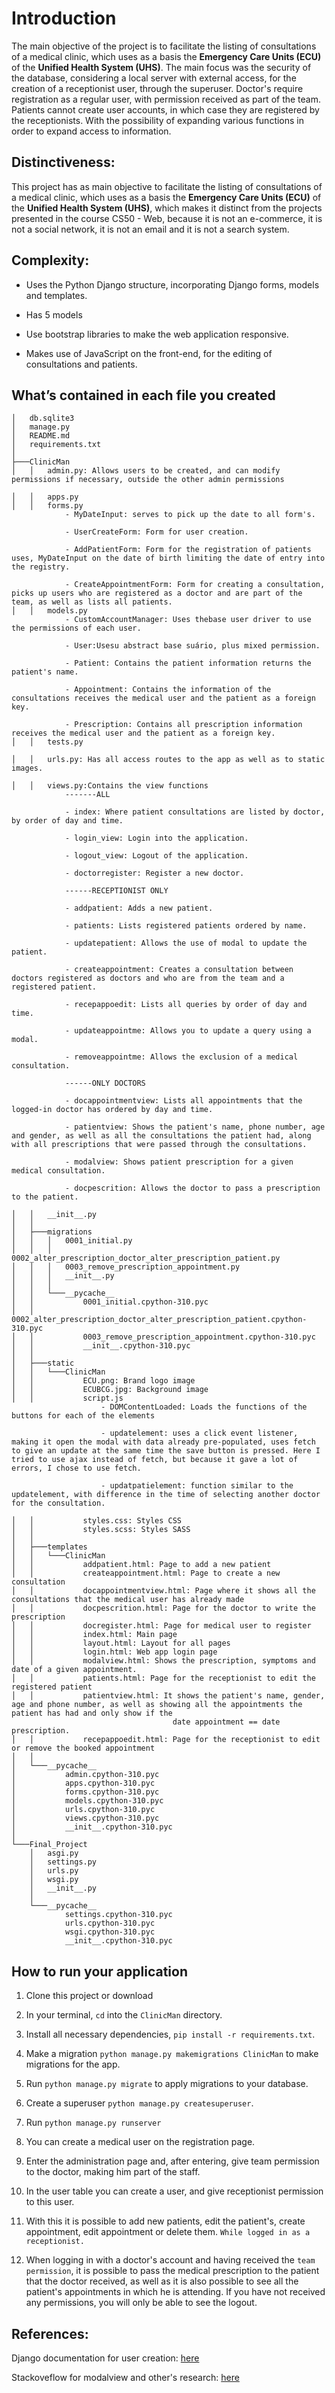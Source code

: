 # Introduction

The main objective of the project is to facilitate the listing of consultations of a medical clinic, which uses as a basis the **Emergency Care Units (ECU)** of the **Unified Health System (UHS)**. The main focus was the security of the database, considering a local server with external access, for the creation of a receptionist user, through the superuser. Doctor's require registration as a regular user, with permission received as part of the team. Patients cannot create user accounts, in which case they are registered by the receptionists. With the possibility of expanding various functions in order to expand access to information.

## Distinctiveness:

This project has as main objective to facilitate the listing of consultations of a medical clinic, which uses as a basis the **Emergency Care Units (ECU)** of the **Unified Health System (UHS)**, which makes it distinct from the projects presented in the course CS50 - Web, because it is not an e-commerce,  it is not a social network, it is not an email and it is not a search system.

## Complexity:

- Uses the Python Django structure, incorporating Django forms, models and templates.

- Has 5 models

- Use bootstrap libraries to make the web application responsive.

- Makes use of JavaScript on the front-end, for the editing of consultations and patients.

## What’s contained in each file you created

```
│   db.sqlite3
│   manage.py
│   README.md
│   requirements.txt
│
├───ClinicMan
│   │   admin.py: Allows users to be created, and can modify permissions if necessary, outside the other admin permissions

│   │   apps.py
│   │   forms.py
            - MyDateInput: serves to pick up the date to all form's.

            - UserCreateForm: Form for user creation.

            - AddPatientForm: Form for the registration of patients uses, MyDateInput on the date of birth limiting the date of entry into the registry.

            - CreateAppointmentForm: Form for creating a consultation, picks up users who are registered as a doctor and are part of the team, as well as lists all patients.
│   │   models.py
            - CustomAccountManager: Uses thebase user driver to use the permissions of each user.

            - User:Usesu abstract base suário, plus mixed permission.

            - Patient: Contains the patient information returns the patient's name.

            - Appointment: Contains the information of the consultations receives the medical user and the patient as a foreign key.

            - Prescription: Contains all prescription information receives the medical user and the patient as a foreign key.
│   │   tests.py

│   │   urls.py: Has all access routes to the app as well as to static images.

│   │   views.py:Contains the view functions
            -------ALL

            - index: Where patient consultations are listed by doctor, by order of day and time.

            - login_view: Login into the application.

            - logout_view: Logout of the application.

            - doctorregister: Register a new doctor.

            ------RECEPTIONIST ONLY

            - addpatient: Adds a new patient.

            - patients: Lists registered patients ordered by name.

            - updatepatient: Allows the use of modal to update the patient.

            - createappointment: Creates a consultation between doctors registered as doctors and who are from the team and a registered patient.

            - recepappoedit: Lists all queries by order of day and time.

            - updateappointme: Allows you to update a query using a modal.

            - removeappointme: Allows the exclusion of a medical consultation.

            ------ONLY DOCTORS

            - docappointmentview: Lists all appointments that the logged-in doctor has ordered by day and time.

            - patientview: Shows the patient's name, phone number, age and gender, as well as all the consultations the patient had, along with all prescriptions that were passed through the consultations.

            - modalview: Shows patient prescription for a given medical consultation.

            - docpescrition: Allows the doctor to pass a prescription to the patient.

│   │   __init__.py
│   │
│   ├───migrations
│   │   │   0001_initial.py
│   │   │   0002_alter_prescription_doctor_alter_prescription_patient.py
│   │   │   0003_remove_prescription_appointment.py
│   │   │   __init__.py
│   │   │
│   │   └───__pycache__
│   │           0001_initial.cpython-310.pyc
│   │           0002_alter_prescription_doctor_alter_prescription_patient.cpython-310.pyc
│   │           0003_remove_prescription_appointment.cpython-310.pyc
│   │           __init__.cpython-310.pyc
│   │
│   ├───static
│   │   └───ClinicMan
│   │           ECU.png: Brand logo image
│   │           ECUBCG.jpg: Background image
│   │           script.js
                    - DOMContentLoaded: Loads the functions of the buttons for each of the elements

                    - updatelement: uses a click event listener, making it open the modal with data already pre-populated, uses fetch to give an update at the same time the save button is pressed. Here I tried to use ajax instead of fetch, but because it gave a lot of errors, I chose to use fetch.

                    - updatpatielement: function similar to the updatelement, with difference in the time of selecting another doctor for the consultation.

│   │           styles.css: Styles CSS
│   │           styles.scss: Styles SASS
│   │
│   ├───templates
│   │   └───ClinicMan
│   │           addpatient.html: Page to add a new patient
│   │           createappointment.html: Page to create a new consultation
│   │           docappointmentview.html: Page where it shows all the consultations that the medical user has already made
│   │           docpescrition.html: Page for the doctor to write the prescription
│   │           docregister.html: Page for medical user to register
│   │           index.html: Main page
│   │           layout.html: Layout for all pages
│   │           login.html: Web app login page
│   │           modalview.html: Shows the prescription, symptoms and date of a given appointment.
│   │           patients.html: Page for the receptionist to edit the registered patient
│   │           patientview.html: It shows the patient's name, gender, age and phone number, as well as showing all the appointments the patient has had and only show if the
                                    date appointment == date prescription.
│   │           recepappoedit.html: Page for the receptionist to edit or remove the booked appointment
│   │
│   └───__pycache__
│           admin.cpython-310.pyc
│           apps.cpython-310.pyc
│           forms.cpython-310.pyc
│           models.cpython-310.pyc
│           urls.cpython-310.pyc
│           views.cpython-310.pyc
│           __init__.cpython-310.pyc
│
└───Final_Project
    │   asgi.py
    │   settings.py
    │   urls.py
    │   wsgi.py
    │   __init__.py
    │
    └───__pycache__
            settings.cpython-310.pyc
            urls.cpython-310.pyc
            wsgi.cpython-310.pyc
            __init__.cpython-310.pyc
```

## How to run your application

1. Clone this project or download

2. In your terminal, `cd` into the `ClinicMan` directory.

3. Install all necessary dependencies, `pip install -r requirements.txt`.

4. Make a migration `python manage.py makemigrations ClinicMan` to make migrations for the app.

5. Run `python manage.py migrate` to apply migrations to your database.

6. Create a superuser `python manage.py createsuperuser`.

7. Run `python manage.py runserver`

8. You can create a medical user on the registration page.

9. Enter the administration page and, after entering, give team permission to the doctor, making him part of the staff.

10. In the user table you can create a user, and give receptionist permission to this user.

11. With this it is possible to add new patients, edit the patient's, create appointment, edit appointment or delete them. `While logged in as a receptionist.`

12. When logging in with a doctor's account and having received the `team permission`, it is possible to pass the medical prescription to the patient that the doctor received, as well as it is also possible to see all the patient's appointments in which he is attending. If you have not received any permissions, you will only be able to see the logout.

## References:

Django documentation for user creation: [here](https://docs.djangoproject.com/en/4.1/topics/auth/customizing/)

Stackoveflow for modalview and other's research: [here](https://stackoverflow.com/questions/45306970/passing-data-to-bootstrap-modal-django-template)